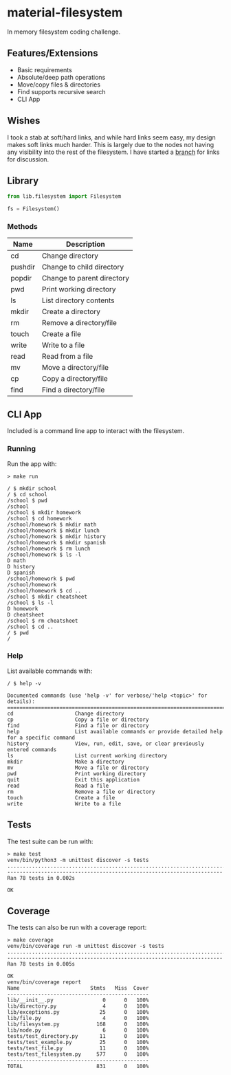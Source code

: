 # material-filesystem
In memory filesystem coding challenge.

## Features/Extensions
* Basic requirements
* Absolute/deep path operations
* Move/copy files & directories
* Find supports recursive search
* CLI App

## Wishes
I took a stab at soft/hard links, and while hard links seem easy, my design makes soft links much harder.
This is largely due to the nodes not having any visibility into the rest of the filesystem.
I have started a [branch](https://github.com/dubhunter/material-filesystem/tree/links) for links for discussion. 

## Library
```python
from lib.filesystem import Filesystem

fs = Filesystem()
```

### Methods
| Name    | Description                |
|---------|----------------------------|
| cd      | Change directory           |
| pushdir | Change to child directory  |
| popdir  | Change to parent directory |
| pwd     | Print working directory    |
| ls      | List directory contents    |
| mkdir   | Create a directory         |
| rm      | Remove a directory/file    |
| touch   | Create a file              |
| write   | Write to a file            |
| read    | Read from a file           |
| mv      | Move a directory/file      |
| cp      | Copy a directory/file      |
| find    | Find a directory/file      |

## CLI App
Included is a command line app to interact with the filesystem.

### Running
Run the app with:
```shell
> make run

/ $ mkdir school
/ $ cd school
/school $ pwd
/school
/school $ mkdir homework
/school $ cd homework
/school/homework $ mkdir math
/school/homework $ mkdir lunch
/school/homework $ mkdir history
/school/homework $ mkdir spanish
/school/homework $ rm lunch
/school/homework $ ls -l
D math
D history
D spanish
/school/homework $ pwd
/school/homework
/school/homework $ cd ..
/school $ mkdir cheatsheet
/school $ ls -l
D homework
D cheatsheet
/school $ rm cheatsheet
/school $ cd ..
/ $ pwd
/
```

### Help
List available commands with: 
```shell
/ $ help -v

Documented commands (use 'help -v' for verbose/'help <topic>' for details):
======================================================================================================
cd                    Change directory
cp                    Copy a file or directory
find                  Find a file or directory
help                  List available commands or provide detailed help for a specific command
history               View, run, edit, save, or clear previously entered commands
ls                    List current working directory
mkdir                 Make a directory
mv                    Move a file or directory
pwd                   Print working directory
quit                  Exit this application
read                  Read a file
rm                    Remove a file or directory
touch                 Create a file
write                 Write to a file
```

## Tests
The test suite can be run with:
```shell
> make test
venv/bin/python3 -m unittest discover -s tests
..............................................................................
----------------------------------------------------------------------
Ran 78 tests in 0.002s

OK
```

## Coverage
The tests can also be run with a coverage report:
```shell
> make coverage
venv/bin/coverage run -m unittest discover -s tests
..............................................................................
----------------------------------------------------------------------
Ran 78 tests in 0.005s

OK
venv/bin/coverage report
Name                       Stmts   Miss  Cover
----------------------------------------------
lib/__init__.py                0      0   100%
lib/directory.py               4      0   100%
lib/exceptions.py             25      0   100%
lib/file.py                    4      0   100%
lib/filesystem.py            168      0   100%
lib/node.py                    6      0   100%
tests/test_directory.py       11      0   100%
tests/test_example.py         25      0   100%
tests/test_file.py            11      0   100%
tests/test_filesystem.py     577      0   100%
----------------------------------------------
TOTAL                        831      0   100%
```


